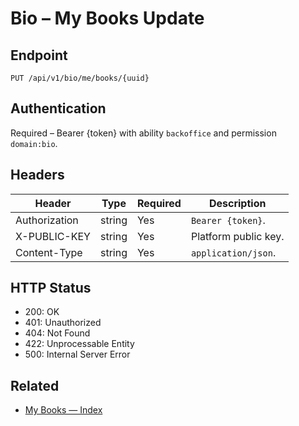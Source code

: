 # Bio – My Books Update

## Endpoint

```
PUT /api/v1/bio/me/books/{uuid}
```

## Authentication

Required – Bearer {token} with ability `backoffice` and permission `domain:bio`.

## Headers

| Header           | Type   | Required | Description |
| ---------------- | ------ | -------- | ----------- |
| Authorization    | string | Yes      | `Bearer {token}`. |
| X-PUBLIC-KEY     | string | Yes      | Platform public key. |
| Content-Type     | string | Yes      | `application/json`. |

## HTTP Status

- 200: OK
- 401: Unauthorized
- 404: Not Found
- 422: Unprocessable Entity
- 500: Internal Server Error

## Related

- [My Books — Index](MyBooksIndex.md)
